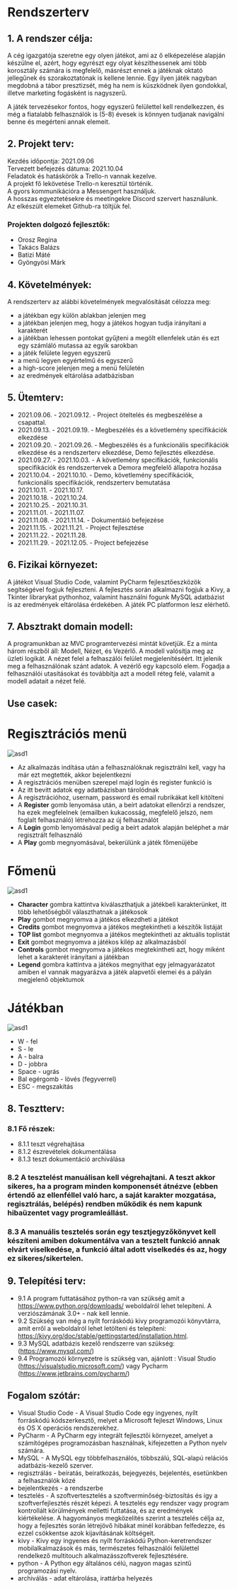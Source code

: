 # Rendszerterv

## 1. A rendszer célja:
A cég igazgatója szeretne egy olyen játékot, ami az ő elképezelése alapján készülne el, azért, hogy egyrészt egy olyat készíthessenek ami több korosztály számára is megfelelő, másrészt ennek a játéknak oktató jellegűnek és szorakoztatónak is kellene lennie. Egy ilyen játék nagyban megdobná a tábor presztizsét, még ha nem is küszködnek ilyen gondokkal, illetve marketing fogásként is nagyszerű.

A játék tervezésekor fontos, hogy egyszerű felülettel kell rendelkezzen, és még a fiatalabb
felhasználók is (5-8) évesek is könnyen tudjanak navigálni benne és megérteni annak elemeit.

## 2. Projekt terv:
Kezdés időpontja: 2021.09.06   
Tervezett befejezés dátuma: 2021.10.04   
Feladatok és hatáskörök a Trello-n vannak kezelve.  
A projekt fő lekövetése Trello-n keresztül történik.  
A gyors kommunikációra a Messengert használjuk.  
A hosszas egyeztetésekre és meetingekre Discord szervert használunk.  
Az elkészült elemeket Github-ra töltjük fel.

### Projekten dolgozó fejlesztők:
* Orosz Regina
* Takács Balázs
* Batizi Máté
* Gyöngyösi Márk

## 4. Követelmények:
A rendszerterv az alábbi követelmények megvalósítását célozza meg:
* a játékban egy külön ablakban jelenjen meg
* a játékban jelenjen meg, hogy a játékos hogyan tudja irányítani a karakterét
* a játékban lehessen pontokat gyűjteni a megölt ellenfelek után és ezt egy számláló mutassa az egyik sarokban
* a játék felülete legyen egyszerű
* a menü legyen egyértelmű és egyszerű
* a high-score jelenjen meg a menü felületén
* az eredmények eltárolása adatbázisban


## 5. Ütemterv:
* 2021.09.06. - 2021.09.12. - Project öteltelés és megbeszélése a csapattal.
* 2021.09.13. - 2021.09.19. - Megbeszélés és a követlemény specifikációk elkezdése
* 2021.09.20. - 2021.09.26. - Megbeszélés és a funkcionális specifikációk elkezdése és a rendszerterv elkezdése, Demo fejlesztés elkezdése.
* 2021.09.27. - 2021.10.03. - A követlemény specifikációk, funkcionális specifikációk és rendszertervek a Demora megfelelő állapotra hozása
* 2021.10.04. - 2021.10.10. - Demo, követlemény specifikációk, funkcionális specifikációk, rendszerterv bemutatása
* 2021.10.11. - 2021.10.17.
* 2021.10.18. - 2021.10.24.
* 2021.10.25. - 2021.10.31.
* 2021.11.01. - 2021.11.07.
* 2021.11.08. - 2021.11.14. - Dokumentáió befejezése
* 2021.11.15. - 2021.11.21. - Project fejlesztése
* 2021.11.22. - 2021.11.28.
* 2021.11.29. - 2021.12.05. - Project befejezése

## 6. Fizikai környezet:
A játékot Visual Studio Code, valamint PyCharm fejlesztőeszközök segítségével fogjuk fejleszteni. A fejlesztés során alkalmazni fogjuk a Kivy, a Tkinter librarykat pythonhoz, valamint használni fogunk MySQL adatbázist is az eredmények eltárolása érdekében. A játék PC platformon lesz elérhető.

## 7. Absztrakt domain modell:
A programunkban az MVC programtervezési mintát követjük. Ez a minta három részből áll: Modell, Nézet, és Vezérlő.
A modell valósítja meg az üzleti logikát.
A nézet felel a felhaszálói felület megjelenítéséért. Itt jelenik meg a felhasználónak szánt adatok.
A vezérlő egy kapcsoló elem. Fogadja a felhasználói utasításokat és továbbítja azt a modell réteg felé, valamit a modell adatait a nézet felé.

##  Use casek: 

# Regisztrációs menü

![asd1](https://github.com/Kaiusz/SZFM-projekt/blob/main/Dokumentacio/img/247068458_565058974568987_706624926524511276_n.png)


* Az alkalmazás indítása után a felhasználóknak regisztrálni kell, vagy ha már ezt megtették, akkor bejelentkezni
* A regisztrációs menüben szerepel majd login és register funkció is
* Az itt bevitt adatok egy adatbázisban tárolódnak
* A regisztrációhoz, usernam, password és email rubrikákat kell kitölteni
* A **Register** gomb lenyomása után, a beírt adatokat ellenőrzi a rendszer, ha ezek megfelelnek (emailben kukacosság, megfelelő jelszó, nem foglalt felhasználó) létrehozza az új felhasználót
* A **Login** gomb lenyomásával pedig a beírt adatok alapján beléphet a már regisztrált felhasználó
* A **Play** gomb megnyomásával, bekerülünk a játék főmenüjébe

# Főmenü

![asd1](https://github.com/Kaiusz/SZFM-projekt/blob/main/Dokumentacio/img/menu.jpg)


* **Character** gombra kattintva kiválaszthatjuk a játékbeli karakterünket, itt több lehetőségből választhatnak a játékosok
* **Play** gombot megnyomva a játékos elkezdheti a játékot
* **Credits** gombot megnyomva a játékos megtekintheti a készítők listáját
* **TOP list** gombot megnyomva  a játékos megtekintheti az aktuális toplistát
* **Exit** gombot megnyomva a játékos kilép az alkalmazásból
* **Controls** gombot megnyomva a játékos megtekintheti azt, hogy miként lehet a karakterét irányítani a játékban
* **Legend** gombra kattintva a játékos megnyithat egy jelmagyarázatot amiben el vannak magyarázva a játék alapvetői elemei és a pályán megjelenő objektumok 

# Játékban

![asd1](https://github.com/Kaiusz/SZFM-projekt/blob/main/Dokumentacio/img/gamescreen.jpg)


* W - fel
* S - le
* A - balra
* D - jobbra
* Space - ugrás
* Bal egérgomb - lövés (fegyverrel)
* ESC - megszakítás

## 8. Tesztterv:
### 8.1 Fő részek:
* 8.1.1 teszt végrehajtása
* 8.1.2 észrevételek dokumentálása
* 8.1.3 teszt dokumentáció archiválása

### 8.2 A tesztelést manuálisan kell végrehajtani. A teszt akkor sikeres, ha a program minden komponensét átnézve (ebben értendő az ellenféllel való harc, a saját karakter mozgatása, regisztrálás, belépés) rendben működik és nem kapunk hibaüzentet vagy programleállást.

### 8.3 A manuális tesztelés során egy tesztjegyzőkönyvet kell készíteni amiben dokumentálva van a tesztelt funkció annak elvárt viselkedése, a funkció által adott viselkedés és az, hogy ez sikeres/sikertelen.


## 9. Telepítési terv:
* 9.1 A program futtatásához python-ra van szükség amit a https://www.python.org/downloads/ weboldalról lehet telepíteni. A verziószámának 3.0+ - nak kell lennie.
* 9.2 Szükség van még a nyílt forráskódú kivy programozói könyvtárra, amit erről a weboldalról lehet letölteni és telepíteni: https://kivy.org/doc/stable/gettingstarted/installation.html.
* 9.3 MySQL adatbázis kezelő rendszerre van szükség: (<https://www.mysql.com/>)
* 9.4 Programozói környezetre is szükség van, ajánlott : Visual Studio (<https://visualstudio.microsoft.com/>) vagy Pycharm (<https://www.jetbrains.com/pycharm/>)

## Fogalom szótár:
* Visual Studio Code - A Visual Studio Code egy ingyenes, nyílt forráskódú kódszerkesztő, melyet a Microsoft fejleszt Windows, Linux és OS X operációs rendszerekhez.
* PyCharm - A PyCharm egy integrált fejlesztői környezet, amelyet a számítógépes programozásban használnak, kifejezetten a Python nyelv számára.
* MySQL - A MySQL egy többfelhasználós, többszálú, SQL-alapú relációs adatbázis-kezelő szerver.
* regisztrálás - beíratás, beiratkozás, bejegyezés, bejelentés, esetünkben a felhasználók közé
* bejelentkezés - a rendszerbe
* tesztelés - A szoftvertesztelés a szoftverminőség-biztosítás és így a szoftverfejlesztés részét képezi. A tesztelés egy rendszer vagy program kontrollált körülmények melletti futtatása, és az eredmények kiértékelése. A hagyományos megközelítés szerint a tesztelés célja az, hogy a fejlesztés során létrejövő hibákat minél korábban felfedezze, és ezzel csökkentse azok kijavításának költségeit.
* kivy -  Kivy egy ingyenes és nyílt forráskódú Python-keretrendszer mobilalkalmazások és más, természetes felhasználói felülettel rendelkező multitouch alkalmazásszoftverek fejlesztésére.
* python - A Python egy általános célú, nagyon magas szintű programozási nyelv.
* archiválás - adat eltárolása, irattárba helyezés

